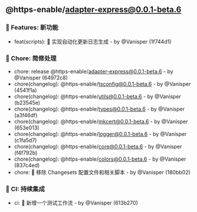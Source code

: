 ## @https-enable/adapter-express@0.0.1-beta.6

### 🚀 Features: 新功能

- feat(scripts): 🚀 实现自动化更新日志生成 - by @Vanisper (1f744d1)

### 🏡 Chore: 简修处理

- chore: release @https-enable/adapter-express@0.0.1-beta.6 - by @Vanisper (64972c8)
- chore(changelog): @https-enable/tsconfig@0.0.1-beta.6 - by @Vanisper (4541f1a)
- chore(changelog): @https-enable/utils@0.0.1-beta.6 - by @Vanisper (b23545e)
- chore(changelog): @https-enable/types@0.0.1-beta.6 - by @Vanisper (a3f46df)
- chore(changelog): @https-enable/mkcert@0.0.1-beta.6 - by @Vanisper (653e013)
- chore(changelog): @https-enable/logger@0.0.1-beta.6 - by @Vanisper (c1fa5d7)
- chore(changelog): @https-enable/core@0.0.1-beta.6 - by @Vanisper (f4f792b)
- chore(changelog): @https-enable/colors@0.0.1-beta.6 - by @Vanisper (837c4ed)
- chore: 🏡 移除 Changesets 配置文件和相关脚本 - by @Vanisper (180bb02)

### 🤖 CI: 持续集成

- ci: 🤖 新增一个测试工作流 - by @Vanisper (613b270)

